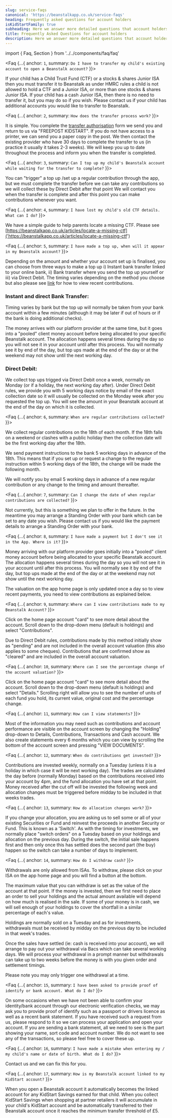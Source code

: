 ```yaml
---
slug: service-faqs
canonical: 'https://beanstalkapp.co.uk/service-faqs'
heading: Frequently asked questions for account holders
isKidStartFamily: true
subheading: Here we answer more detailed questions that account holders using the app may have.
title: Frequently Asked Questions for account holders
description: Here we answer more detailed questions that account holders using the app may have.
---
```

import { Faq, Section } from '../../components/faq/faq'

<Section {...{
  heading: `Transferring an existing Child Trust Fund or Junior ISA to Beanstalk`
}}>

  <Faq {...{
    anchor: `1`,
    summary: `Do I have to transfer my child's existing account to open a Beanstalk account?`
  }}>

If your child has a Child Trust Fund (CTF) or a stocks & shares Junior ISA then you must transfer it to Beanstalk as under HMRC rules a child is not allowed to hold a CTF and a Junior ISA, or more than one stocks & shares Junior ISA. If your child has a cash Junior ISA, then there is no need to transfer it, but you may do so if you wish. Please contact us if your child has additional accounts you would like to transfer to Beanstalk.

  </Faq>

  <Faq {...{
    anchor: `2`,
    summary: `How does the transfer process work?`
  }}>

It is simple. You complete the [transfer authorisation]('https://beanstalkapp.co.uk/docs/JISATransferform.pdf') form we send you and return to us via "FREEPOST KIDSTART". If you do not have access to a printer, we can send you a paper copy in the post. We then contact the existing provider who have 30 days to complete the transfer to us (in practice it usually it takes 2-3 weeks). We will keep you up to date throughout the process and inform you when the transfer is completed.

  </Faq>

  <Faq {...{
    anchor: `3`,
    summary: `Can I top up my child's Beanstalk account while waiting for the transfer to complete?`
  }}>

You can "trigger" a top up /set up a regular contribution through the app, but we must complete the transfer before we can take any contributions so we will collect these by Direct Debit after that point We will contact you when the transfer is complete and after this point you can make contributions whenever you want.

  </Faq>

  <Faq {...{
    anchor: `4`,
    summary: `I have lost my child's old CTF details. What can I do?`
  }}>

We have a simple guide to help parents locate a missing CTF. Please see [https://beanstalkapp.co.uk/articles/locate-a-missing-ctf]('https://beanstalkapp.co.uk/articles/locate-a-missing-ctf') 

  </Faq>

</Section>


<Section {...{
  heading: `Making top ups and regular contributions`
}}>

  <Faq {...{
    anchor: `5`,
    summary: `I have made a top up, when will it appear in my Beanstalk account?`
  }}>

Depending on the amount and whether your account set up is finalised, you can choose from three ways to make a top up i) Instant bank transfer linked to your online bank, ii) Bank transfer where you send the top up yourself or iii) via Direct Debit. The timing varies depending on the method you choose but also please see [link](#9) for how to view recent contributions.

### Instant and direct Bank Transfer:

Timing varies by bank but the top up will normally be taken from your bank account within a few minutes (although it may be later if out of hours or if the bank is doing additional checks).

The money arrives with our platform provider at the same time, but it goes into a "pooled" client money account before being allocated to your specific Beanstalk account. The allocation happens several times during the day so you will not see it in your account until after this process. You will normally see it by end of the day, but top ups made at the end of the day or at the weekend may not show until the next working day.

### Direct Debit:

We collect top ups trigged via Direct Debit once a week, normally on Monday (or if a holiday, the next working day after). Under Direct Debit rules, we provide you with 5 working days notice by email of the exact collection date so it will usually be collected on the Monday week after you requested the top up. You will see the amount in your Beanstalk account at the end of the day on which it is collected.

  </Faq>

  <Faq {...{
    anchor: `6`,
    summary: `When are regular contributions collected?`
  }}>

We collect regular contributions on the 18th of each month. If the 18th falls on a weekend or clashes with a public holiday then the collection date will be the first working day after the 18th.

We send payment instructions to the bank 5 working days in advance of the 18th. This means that if you set up or request a change to the regular instruction within 5 working days of the 18th, the change will be made the following month.

We will notify you by email 5 working days in advance of a new regular contribution or any change to the timing and amount thereafter.

  </Faq>

  <Faq {...{
    anchor: `7`,
    summary: `Can I change the date of when regular contributions are collected?`
  }}>

Not currently, but this is something we plan to offer in the future. In the meantime you may arrange a Standing Order with your bank which can be set to any date you wish. Please contact us if you would like the payment details to arrange a Standing Order with your bank.

  </Faq>

</Section>


<Section {...{
  heading: `Viewing contributions and account details`
}}>

  <Faq {...{
    anchor: `8`,
    summary: `I have made a payment but I don't see it in the App. Where is it?`
  }}>

Money arriving with our platform provider goes initially into a "pooled" client money account before being allocated to your specific Beanstalk account. The allocation happens several times during the day so you will not see it in your account until after this process. You will normally see it by end of the day, but top ups made at the end of the day or at the weekend may not show until the next working day.

The valuation on the app home page is only updated once a day so to view recent payments, you need to view contributions as explained below.

  </Faq>

  <Faq {...{
    anchor: `9`,
    summary: `Where can I view contributions made to my Beanstalk Account?`
  }}>

Click on the home page account "card" to see more detail about the account. Scroll down to the drop-down menu (default is holdings) and select "Contributions".

Due to Direct Debit rules, contributions made by this method initially show as "pending" and are not included in the overall account valuation (this also applies to some cheques). Contributions that are confirmed show as "cleared" and are included in the overall account valuation.

  </Faq>

  <Faq {...{
    anchor: `10`,
    summary: `Where can I see the percentage change of the account valuation?`
  }}>

Click on the home page account "card" to see more detail about the account. Scroll down to the drop-down menu (default is holdings) and select "Details." Scrolling right will allow you to see the number of units of each fund you hold, its current value, original cost and the percentage change.

  </Faq>

  <Faq {...{
    anchor: `11`,
    summary: `How can I view statements?`
  }}>

Most of the information you may need such as contributions and account performance are visible on the account screen by changing the "Holding" drop-down to Details, Contributions, Transactions and Cash account. We also create statements every 6 months which you can view by scrolling the bottom of the account screen and pressing "VIEW DOCUMENTS".

  </Faq>

</Section>

<Section {...{
  heading: `Buying and selling of investments`
}}>

  <Faq {...{
    anchor: `12`,
    summary: `When do contributions get invested?`
  }}>

Contributions are invested weekly, normally on a Tuesday (unless it is a holiday in which case it will be next working day). The trades are calculated the day before (normally Monday) based on the contributions received into your account by 4pm, and the fund allocation you have set at that point. Money received after the cut off will be invested the following week and allocation changes must be triggered before midday to be included in that weeks trades.

  </Faq>

  <Faq {...{
    anchor: `13`,
    summary: `How do allocation changes work?`
  }}>

If you change your allocation, you are asking us to sell some or all of your existing Securities or Fund and reinvest the proceeds in another Security or Fund. This is known as a 'Switch'. As with the timing for investments, we normally place "switch orders" on a Tuesday based on your holdings and allocation on the previous day. During the switch, the initial sale happens first and then only once this has settled does the second part (the buy) happen so the switch can take a number of days to implement.

  </Faq>

  <Faq {...{
    anchor: `14`,
    summary: `How do I withdraw cash?`
  }}>

Withdrawals are only allowed from ISAs. To withdraw, please click on your ISA on the app home page and you will find a button at the bottom.

The maximum value that you can withdraw is set as the value of the account at that point. If the money is invested, then we first need to place an order to sell your holdings and the actual amount available will depend on how much is realised in the sale. If some of your money is in cash, we will sell enough of your holdings to cover the shortfall in a similar percentage of each's value.

Holdings are normally sold on a Tuesday and as for investments, withdrawals must be received by midday on the previous day to be included in that week's trades.

Once the sales have settled (ie: cash is received into your account), we will arrange to pay out your withdrawal via Bacs which can take several working days. We will process your withdrawal in a prompt manner but withdrawals can take up to two weeks before the money is with you given order and settlement timings.

Please note you may only trigger one withdrawal at a time.

  </Faq>

</Section>

<Section {...{
  heading: `Miscellaneous`
}}>

  <Faq {...{
    anchor: `15`,
    summary: `I have been asked to provide proof of identify or bank account. What do I do?`
  }}>

On some occasions when we have not been able to confirm your identity/bank account through our electronic verification checks, we may ask you to provide proof of identify such as a passport or drivers licence as well as a recent bank statement. If you have received such a request from us, please respond to it so we can process your application and open your account. If you are sending a bank statement, all we need to see is the part showing your name, sort code and account number. We do not want to see any of the transactions, so please feel free to cover these up.

  </Faq>

  <Faq {...{
    anchor: `16`,
    summary: `I have made a mistake when entering my / my child's name or date of birth. What do I do?`
  }}>

Contact us and we can fix this for you.

  </Faq>

  <Faq {...{
    anchor: `17`,
    summary: `How is my Beanstalk account linked to my KidStart account?`
  }}>

When you open a Beanstalk account it automatically becomes the linked account for any KidStart Savings earned for that child. When you collect KidStart Savings when shopping at partner retailers it will accumulate in your child's KidStart account and be automatically transferred to their Beanstalk account once it reaches the minimum transfer threshold of £5.

  </Faq>

</Section>




